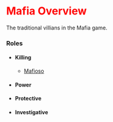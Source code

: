 # <font style="color:red;">Mafia Overview</font>

The traditional villians in the Mafia game.

### Roles

* #### Killing
  
  * [Mafioso](Roles\Mafioso.md)
* #### Power

* #### Protective

* #### Investigative
